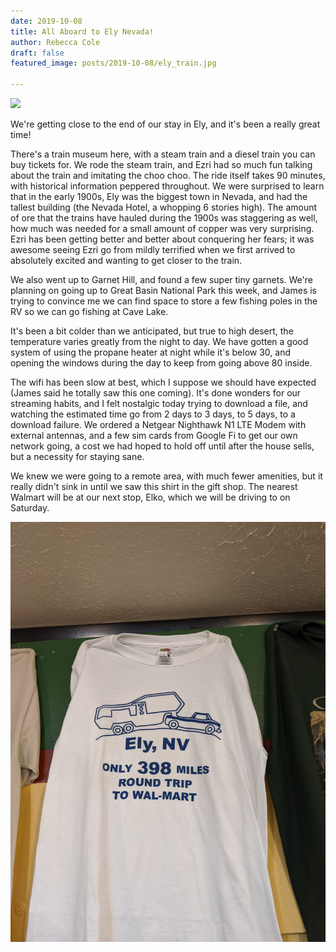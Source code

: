 ```yaml
---
date: 2019-10-08
title: All Aboard to Ely Nevada!
author: Rebecca Cole
draft: false
featured_image: posts/2019-10-08/ely_train.jpg

---
```


![](ely_train.jpg)

We're getting close to the end of our stay in Ely, and it's been a really great time!

There's a train museum here, with a steam train and a diesel train you can buy tickets for. We rode the steam train, and Ezri had so much fun talking about the train and imitating the choo choo. The ride itself takes 90 minutes, with historical information peppered throughout. We were surprised to learn that in the early 1900s, Ely was the biggest town in Nevada, and had the tallest building (the Nevada Hotel, a whopping 6 stories high). The amount of ore that the trains have hauled during the 1900s was staggering as well, how much was needed for a small amount of copper was very surprising. Ezri has been getting better and better about conquering her fears; it was awesome seeing Ezri go from mildly terrified when we first arrived to absolutely excited and wanting to get closer to the train.

We also went up to Garnet Hill, and found a few super tiny garnets. We're planning on going up to Great Basin National Park this week, and James is trying to convince me we can find space to store a few fishing poles in the RV so we can go fishing at Cave Lake.

It's been a bit colder than we anticipated, but true to high desert, the temperature varies greatly from the night to day. We have gotten a good system of using the propane heater at night while it's below 30, and opening the windows during the day to keep from going above 80 inside. 

The wifi has been slow at best, which I suppose we should have expected (James said he totally saw this one coming). It's done wonders for our streaming habits, and I felt nostalgic today trying to download a file, and watching the estimated time go from 2 days to 3 days, to 5 days, to a download failure. We ordered a Netgear Nighthawk N1 LTE Modem with external antennas, and a few sim cards from Google Fi to get our own network going, a cost we had hoped to hold off until after the house sells, but a necessity for staying sane.

We knew we were going to a remote area, with much fewer amenities, but it really didn't sink in until we saw this shirt in the gift shop. The nearest Walmart will be at our next stop, Elko, which we will be driving to on Saturday.

![](walmart.jpg)